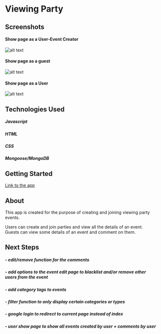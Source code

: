 #  Viewing Party




## Screenshots

#### Show page as a User-Event Creator
![alt text](https://i.imgur.com/2A8AiCp.png " ")
#### Show page as a guest
![alt text](https://i.imgur.com/lYGyqhR.png " ")
#### Show page as a User
![alt text](https://i.imgur.com/PiwLEAJ.png " ")

## Technologies Used

##### Javascript
##### HTML
##### CSS
##### Mongoose/MongoDB

## Getting Started


[Link to the app](https://project2viewing-party.herokuapp.com/)

## About

This app is created for the purpose of creating and joining viewing party events. 

Users can create and join parties and view all the details of an event. Guests can view some details of an event and comment on them. 

## Next Steps


##### - edit/remove function for the comments
##### - add options to the event edit page to blacklist and/or remove other users from the event
##### - add category tags to events 
##### - filter function to only display certain categories or types
##### - google login to redirect to current page instead of index
##### - user show page to show all events created by user + comments by user 